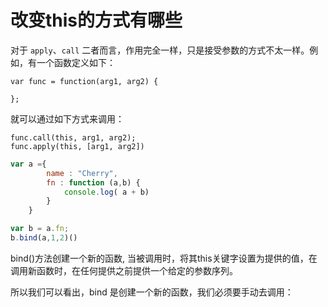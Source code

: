 # 改变this的方式有哪些

对于 `apply`、`call` 二者而言，作用完全一样，只是接受参数的方式不太一样。例如，有一个函数定义如下：

```
var func = function(arg1, arg2) {

};
```

就可以通过如下方式来调用：

```
func.call(this, arg1, arg2);
func.apply(this, [arg1, arg2])
```

```jsx
var a ={
        name : "Cherry",
        fn : function (a,b) {
            console.log( a + b)
        }
    }

var b = a.fn;
b.bind(a,1,2)()
```

bind()方法创建一个新的函数, 当被调用时，将其this关键字设置为提供的值，在调用新函数时，在任何提供之前提供一个给定的参数序列。

所以我们可以看出，bind 是创建一个新的函数，我们必须要手动去调用：